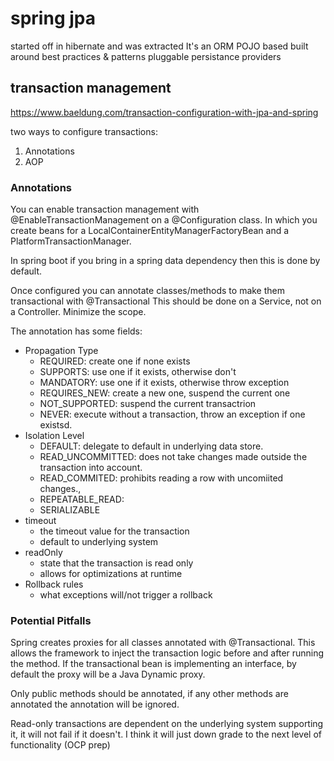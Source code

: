 # spring jpa

started off in hibernate and was extracted
It's an ORM
POJO based
built around best practices & patterns
pluggable persistance providers

## transaction management

https://www.baeldung.com/transaction-configuration-with-jpa-and-spring

two ways to configure transactions:

1. Annotations
2. AOP

### Annotations

You can enable transaction management with @EnableTransactionManagement on a @Configuration class.
In which you create beans for a LocalContainerEntityManagerFactoryBean and a PlatformTransactionManager.

In spring boot if you bring in a spring data dependency then this is done by default.

Once configured you can annotate classes/methods to make them transactional with @Transactional
This should be done on a Service, not on a Controller. Minimize the scope.

The annotation has some fields:

* Propagation Type
  * REQUIRED: create one if none exists
  * SUPPORTS: use one if it exists, otherwise don't
  * MANDATORY: use one if it exists, otherwise throw exception
  * REQUIRES_NEW: create a new one, suspend the current one
  * NOT_SUPPORTED: suspend the current transactrion
  * NEVER: execute without a transaction, throw an exception if one existsd.
* Isolation Level
  * DEFAULT: delegate to default in underlying data store.
  * READ_UNCOMMITTED: does not take changes made outside the transaction into account.
  * READ_COMMITED: prohibits reading a row with uncomiited changes.,
  * REPEATABLE_READ:
  * SERIALIZABLE
* timeout
  * the timeout value for the transaction
  * default to underlying system
* readOnly
  * state that the transaction is read only
  * allows for optimizations at runtime
* Rollback rules
  * what exceptions will/not trigger a rollback

### Potential Pitfalls

Spring creates proxies for all classes annotated with @Transactional. This allows the framework to inject the transaction logic before and after running the method.
If the transactional bean is implementing an interface, by default the proxy will be a Java Dynamic proxy.

Only public methods should be annotated, if any other methods are annotated the annotation will be ignored.

Read-only transactions are dependent on the underlying system supporting it, it will not fail if it doesn't.
I think it will just down grade to the next level of functionality (OCP prep)
